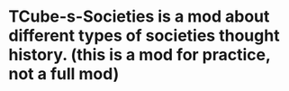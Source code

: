 # TCube-s-Societies is a mod about different types of societies thought history. (this is a mod for practice, not a full mod)
